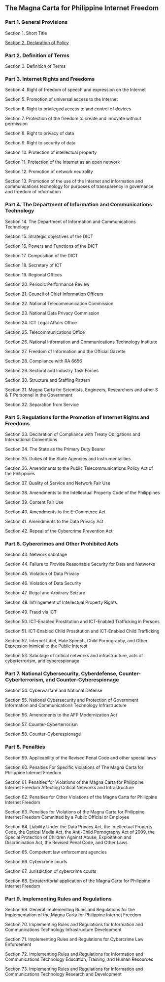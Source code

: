 ## The Magna Carta for Philippine Internet Freedom

### Part 1. General Provisions

Section 1. Short Title

[Section 2. Declaration of Policy](https://github.com/ngpestelos/MCPIF/wiki/Section-2.-Declaration-of-Policy)

### Part 2. Definition of Terms

Section 3. Definition of Terms

### Part 3. Internet Rights and Freedoms

Section 4. Right of freedom of speech and expression on the Internet

Section 5. Promotion of universal access to the Internet

Section 6. Right to privileged access to and control of devices

Section 7. Protection of the freedom to create and innovate without permission

Section 8. Right to privacy of data

Section 9. Right to security of data

Section 10. Protection of intellectual property

Section 11. Protection of the Internet as an open network

Section 12. Promotion of network neutrality

Section 13. Promotion of the use of the Internet and information and communications technology for purposes of transparency in governance and freedom of information

### Part 4. The Department of Information and Communications Technology

Section 14. The Department of Information and Communications Technology

Section 15. Strategic objectives of the DICT

Section 16. Powers and Functions of the DICT

Section 17. Composition of the DICT

Section 18. Secretary of ICT

Section 19. Regional Offices

Section 20. Periodic Performance Review

Section 21. Council of Chief Information Officers

Section 22. National Telecommunication Commission

Section 23. National Data Privacy Commission

Section 24. ICT Legal Affairs Office

Section 25. Telecommunications Office

Section 26. National Information and Communications Technology Institute

Section 27. Freedom of Information and the Official Gazette

Section 28. Compliance with RA 6656

Section 29. Sectoral and Industry Task Forces

Section 30. Structure and Staffing Pattern

Section 31. Magna Carta for Scientists, Engineers, Researchers and other S & T Personnel in the Government

Section 32. Separation from Service

### Part 5. Regulations for the Promotion of Internet Rights and Freedoms

Section 33. Declaration of Compliance with Treaty Obligations and International Conventions

Section 34. The State as the Primary Duty Bearer

Section 35. Duties of the State Agencies and Instrumentalities

Section 36. Amendments to the Public Telecommunications Policy Act of the Philippines

Section 37. Quality of Service and Network Fair Use

Section 38. Amendments to the Intellectual Property Code of the Philippines

Section 39. Content Fair Use

Section 40. Amendments to the E-Commerce Act

Section 41. Amendments to the Data Privacy Act

Section 42. Repeal of the Cybercrime Prevention Act

### Part 6. Cybercrimes and Other Prohibited Acts

Section 43. Network sabotage

Section 44. Failure to Provide Reasonable Security for Data and Networks

Section 45. Violation of Data Privacy

Section 46. Violation of Data Security

Section 47. Illegal and Arbitrary Seizure

Section 48. Infringement of Intellectual Property Rights

Section 49. Fraud via ICT

Section 50. ICT-Enabled Prostitution and ICT-Enabled Trafficking in Persons

Section 51. ICT-Enabled Child Prostitution and ICT-Enabled Child Trafficking

Section 52. Internet Libel, Hate Speech, Child Pornography, and Other Expression Inimical to the Public Interest

Section 53. Sabotage of critical networks and infrastructure, acts of cyberterrorism, and cyberespionage

### Part 7. National Cybersecurity, Cyberdefense, Counter-Cyberterrorism, and Counter-Cyberespionage

Section 54. Cyberwarfare and National Defense

Section 55. National Cybersecurity and Protection of Government Information and Communications Technology Infrastructure

Section 56. Amendments to the AFP Modernization Act

Section 57. Counter-Cyberterrorism

Section 58. Counter-Cyberespionage

### Part 8. Penalties

Section 59. Applicability of the Revised Penal Code and other special laws

Section 60. Penalties For Specific Violations of The Magna Carta for Philippine Internet Freedom

Section 61. Penalties for Violations of the Magna Carta for Philippine Internet Freedom Affecting Critical Networks and Infrastructure

Section 62. Penalties for Other Violations of the Magna Carta for Philippine Internet Freedom

Section 63. Penalties for Violations of the Magna Carta for Philippine Internet Freedom Committed by a Public Official or Employee

Section 64. Liability Under the Data Privacy Act, the Intellectual Property Code, the Optical Media Act, the Anti-Child Pornography Act of 2009, the Special Protection of Children Against Abuse, Exploitation and Discrimination Act, the Revised Penal Code, and Other Laws

Section 65. Competent law enforcement agencies

Section 66. Cybercrime courts

Section 67. Jurisdiction of cybercrime courts

Section 68. Extraterritorial application of the Magna Carta for Philippine Internet Freedom

### Part 9. Implementing Rules and Regulations

Section 69. General Implementing Rules and Regulations for the Implementation of the Magna Carta for Philippine Internet Freedom

Section 70. Implementing Rules and Regulations for Information and Communications Technology Infrastructure Development

Section 71. Implementing Rules and Regulations for Cybercrime Law Enforcement

Section 72. Implementing Rules and Regulations for Information and Communications Technology Education, Training, and Human Resources

Section 73. Implementing Rules and Regulations for Information and Communications Technology Research and Development

